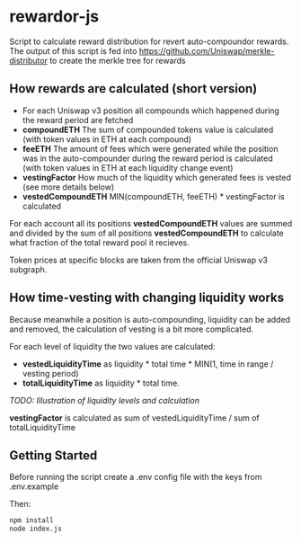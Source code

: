 # rewardor-js

Script to calculate reward distribution for revert auto-compoundor rewards. The output of this script is fed into https://github.com/Uniswap/merkle-distributor to create the merkle tree for rewards

## How rewards are calculated (short version)

* For each Uniswap v3 position all compounds which happened during the reward period are fetched
* **compoundETH** The sum of compounded tokens value is calculated (with token values in ETH at each compound)
* **feeETH** The amount of fees which were generated while the position was in the auto-compounder during the reward period is calculated (with token values in ETH at each liquidity change event)
* **vestingFactor** How much of the liquidity which generated fees is vested (see more details below)
* **vestedCompoundETH** MIN(compoundETH, feeETH) * vestingFactor is calculated

For each account all its positions **vestedCompoundETH** values are summed and divided by the sum of all positions **vestedCompoundETH** to calculate what fraction of the total reward pool it recieves.

Token prices at specific blocks are taken from the official Uniswap v3 subgraph.


## How time-vesting with changing liquidity works
Because meanwhile a position is auto-compounding, liquidity can be added and removed, the calculation of vesting is a bit more complicated.

For each level of liquidity the two values are calculated:

* **vestedLiquidityTime** as liquidity * total time * MIN(1, time in range / vesting period) 
* **totalLiquidityTime** as liquidity * total time.

*TODO: Illustration of liquidity levels and calculation*

**vestingFactor** is calculated as sum of vestedLiquidityTime / sum of totalLiquidityTime


## Getting Started

Before running the script create a .env config file with the keys from .env.example

Then:

```sh
npm install
node index.js
```